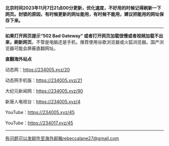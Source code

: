 **北京时间2023年11月7日21点00分更新，优化速度，不好用的时候记得刷新一下网页。封锁的原因，有时候更新的网址能用，有时候不能用，建议把能用的网址保存下来。**

***

**如果打开网页提示“502 Bad Gateway” 或者打开网页加载很慢或者视频加载不出来，刷新网页**。不管是电脑还是手机，推荐使用谷歌浏览器或火狐浏览器。国产浏览器可能会屏蔽直翻网址。

**直翻海外站点**

动态网：https://234005.xyz/20

动态网手机版：https://234005.xyz/21

大纪元新闻网：https://234005.xyz/90

新唐人电视台：https://234005.xyz/4

YouTube：https://234005.xyz/45

YouTube：https://234017.xyz/45

***


有问题可以发邮件至海外邮箱rebeccalane27@gmail.com